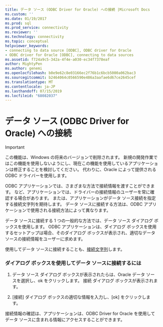 ```yaml
---
title: データ ソース (ODBC Driver for Oracle) への接続 |Microsoft Docs
ms.custom: ''
ms.date: 01/19/2017
ms.prod: sql
ms.prod_service: connectivity
ms.reviewer: ''
ms.technology: connectivity
ms.topic: conceptual
helpviewer_keywords:
- connecting to data source [ODBC], ODBC driver for Oracle
- ODBC driver for Oracle [ODBC], connecting to data sources
ms.assetid: f724a9c5-342a-4f4e-a030-ec34f7378eaf
author: MightyPen
ms.author: genemi
ms.openlocfilehash: b0e9e62c8e03166ec2f76b1c6bcb5000a062bac3
ms.sourcegitcommit: b2464064c0566590e486a3aafae6d67ce2645cef
ms.translationtype: MT
ms.contentlocale: ja-JP
ms.lasthandoff: 07/15/2019
ms.locfileid: "68082037"
---
```

# <a name="connecting-to-a-data-source-odbc-driver-for-oracle"></a>データ ソース (ODBC Driver for Oracle) への接続
> [!IMPORTANT]  
>  この機能は、Windows の将来のバージョンで削除されます。 新規の開発作業ではこの機能を使用しないようにし、現在この機能を使用しているアプリケーションは修正することを検討してください。 代わりに、Oracle によって提供される ODBC ドライバーを使用します。  
  
 ODBC アプリケーションでは、さまざまな方法で接続情報を渡すことができます。 など、アプリケーションでは、ドライバーの接続情報のユーザーを常に確認する場合があります。 または、アプリケーションがデータ ソース接続を指定する接続文字列を期待します。 データ ソースに接続する方法は、ODBC アプリケーションで使用される接続方法によって異なります。  
  
 データ ソースに接続する 1 つの一般的な方法では、データ ソース ダイアログ ボックスを使用します。 ODBC アプリケーションは、ダイアログ ボックスを使用するセットアップは場合、そのダイアログ ボックスが表示され、適切なデータ ソースの接続情報をユーザーに求めます。  
  
 使用してデータ ソースに接続することも、[接続文字列](../../odbc/microsoft/connection-string-format-and-attributes.md)します。  
  
### <a name="to-connect-to-a-data-source-using-a-dialog-box"></a>ダイアログ ボックスを使用してデータ ソースに接続するには  
  
1.  データ ソース ダイアログ ボックスが表示されたらは、Oracle データ ソースを選択し、ok をクリックします。 接続 ダイアログ ボックスが表示されます。  
  
2.  [接続] ダイアログ ボックスの適切な情報を入力し、[ok] をクリックします。  
  
 接続情報の確認は、アプリケーションは、ODBC Driver for Oracle を使用してデータ ソースに含まれる情報にアクセスすることができます。
